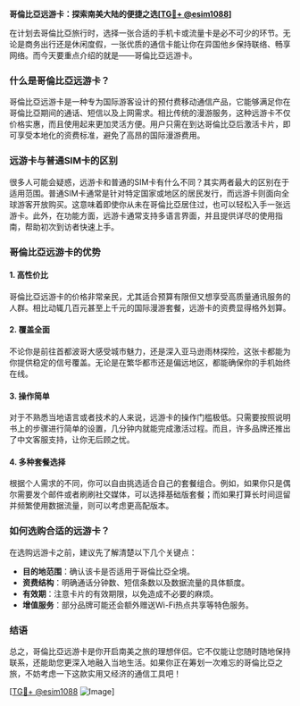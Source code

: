 **哥倫比亞远游卡：探索南美大陆的便捷之选[[TG💪+ @esim1088](https://t.me/s/esim1088)]**

在计划去哥倫比亞旅行时，选择一张合适的手机卡或流量卡是必不可少的环节。无论是商务出行还是休闲度假，一张优质的通信卡能让你在异国他乡保持联络、畅享网络。而今天要重点介绍的就是——哥倫比亞远游卡。

### 什么是哥倫比亞远游卡？

哥倫比亞远游卡是一种专为国际游客设计的预付费移动通信产品，它能够满足你在哥倫比亞期间的通话、短信以及上网需求。相比传统的漫游服务，这种远游卡不仅价格实惠，而且使用起来更加灵活方便。用户只需在到达哥倫比亞后激活卡片，即可享受本地化的资费标准，避免了高昂的国际漫游费用。

### 远游卡与普通SIM卡的区别

很多人可能会疑惑，远游卡和普通的SIM卡有什么不同？其实两者最大的区别在于适用范围。普通SIM卡通常是针对特定国家或地区的居民发行，而远游卡则面向全球游客开放购买。这意味着即使你从未在哥倫比亞居住过，也可以轻松入手一张远游卡。此外，在功能方面，远游卡通常支持多语言界面，并且提供详尽的使用指南，帮助初次到访者快速上手。

### 哥倫比亞远游卡的优势

#### 1. **高性价比**
   哥倫比亞远游卡的价格非常亲民，尤其适合预算有限但又想享受高质量通讯服务的人群。相比动辄几百元甚至上千元的国际漫游套餐，远游卡的资费显得格外划算。

#### 2. **覆盖全面**
   不论你是前往首都波哥大感受城市魅力，还是深入亚马逊雨林探险，这张卡都能为你提供稳定的信号覆盖。无论是在繁华都市还是偏远地区，都能确保你的手机始终在线。

#### 3. **操作简单**
   对于不熟悉当地语言或者技术的人来说，远游卡的操作门槛极低。只需要按照说明书上的步骤进行简单的设置，几分钟内就能完成激活过程。而且，许多品牌还推出了中文客服支持，让你无后顾之忧。

#### 4. **多种套餐选择**
   根据个人需求的不同，你可以自由挑选适合自己的套餐组合。例如，如果你只是偶尔需要发个邮件或者刷刷社交媒体，可以选择基础版套餐；而如果打算长时间逗留并频繁使用数据流量，则可以考虑更高配版本。

### 如何选购合适的远游卡？

在选购远游卡之前，建议先了解清楚以下几个关键点：
- **目的地范围**：确认该卡是否适用于哥倫比亞全境。
- **资费结构**：明确通话分钟数、短信条数以及数据流量的具体额度。
- **有效期**：注意卡片的有效期限，以免造成不必要的麻烦。
- **增值服务**：部分品牌可能还会额外赠送Wi-Fi热点共享等特色服务。

### 结语

总之，哥倫比亞远游卡是你开启南美之旅的理想伴侣。它不仅能让您随时随地保持联系，还能助您更深入地融入当地生活。如果你正在筹划一次难忘的哥倫比亞之旅，不妨考虑一下这款实用又经济的通信工具吧！

[[TG💪+ @esim1088](https://t.me/s/esim1088) ![Image](https://i.postimg.cc/4NQfJmqS/Snipaste-2025-05-13-00-14-12.png)]